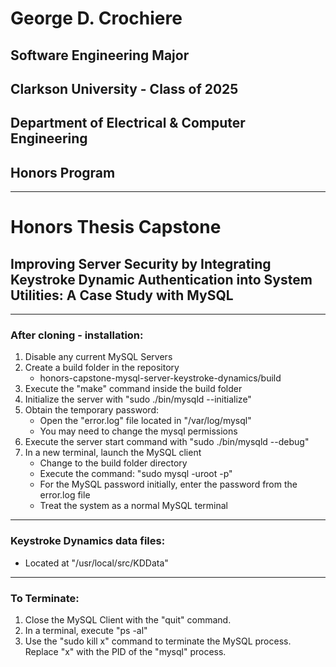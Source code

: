 # George D. Crochiere
## Software Engineering Major
## Clarkson University - Class of 2025
## Department of Electrical & Computer Engineering
## Honors Program
---

# Honors Thesis Capstone
## Improving Server Security by Integrating Keystroke Dynamic Authentication into System Utilities: A Case Study with MySQL

---
### After cloning - installation:
1. Disable any current MySQL Servers
2. Create a build folder in the repository
    - honors-capstone-mysql-server-keystroke-dynamics/build
3. Execute the "make" command inside the build folder
4. Initialize the server with "sudo ./bin/mysqld --initialize"
5. Obtain the temporary password:
    - Open the "error.log" file located in "/var/log/mysql"
    - You may need to change the mysql permissions
6. Execute the server start command with "sudo ./bin/mysqld --debug"
7. In a new terminal, launch the MySQL client
    - Change to the build folder directory
    - Execute the command: "sudo mysql -uroot -p"
    - For the MySQL password initially, enter the password from the error.log file
    - Treat the system as a normal MySQL terminal

---
### Keystroke Dynamics data files:
- Located at "/usr/local/src/KDData"

---
### To Terminate:
1. Close the MySQL Client with the "quit" command.
2. In a terminal, execute "ps -al"
3. Use the "sudo kill x" command to terminate the MySQL process. Replace "x" with the PID of the "mysql" process.

